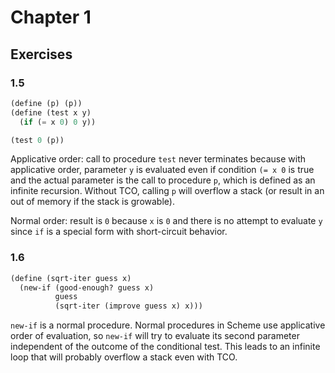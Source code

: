 # Chapter 1

## Exercises

### 1.5
```scheme
(define (p) (p))
(define (test x y)
  (if (= x 0) 0 y))

(test 0 (p))
```
Applicative order: call to procedure `test` never terminates because with applicative order, parameter `y` is evaluated even if condition `(= x 0` is true and the actual parameter is the call to procedure `p`, which is defined as an infinite recursion. 
Without TCO, calling `p` will overflow a stack (or result in an out of memory if the stack is growable).

Normal order: result is `0` because `x` is `0` and there is no attempt to evaluate `y` since `if` is a special form with short-circuit behavior.

### 1.6
```scheme
(define (sqrt-iter guess x)
  (new-if (good-enough? guess x)
          guess
          (sqrt-iter (improve guess x) x)))
```
`new-if` is a normal procedure. Normal procedures in Scheme use applicative order of evaluation, so `new-if` will try to evaluate its second parameter independent of the outcome of the conditional test. This leads to an infinite loop that will probably overflow a stack even with TCO.

